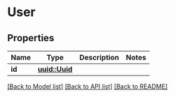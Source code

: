 # User

## Properties

Name | Type | Description | Notes
------------ | ------------- | ------------- | -------------
**id** | [**uuid::Uuid**](uuid::Uuid.md) |  | 

[[Back to Model list]](../README.md#documentation-for-models) [[Back to API list]](../README.md#documentation-for-api-endpoints) [[Back to README]](../README.md)


